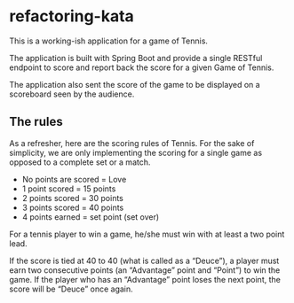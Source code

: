 # refactoring-kata

This is a working-ish application for a game of Tennis.

The application is built with Spring Boot and provide a single RESTful endpoint to score and report back the score for a given Game of Tennis.

The application also sent the score of the game to be displayed on a scoreboard seen by the audience.

## The rules

As a refresher, here are the scoring rules of Tennis. For the sake of simplicity, we are only implementing the scoring for a single game as opposed to a complete set or a match.

- No points are scored = Love
- 1 point scored = 15 points
- 2 points scored = 30 points
- 3 points scored = 40 points
- 4 points earned = set point (set over) 

For a tennis player to win a game, he/she must win with at least a two point lead.  

If the score is tied at 40 to 40 (what is called as a “Deuce”), a player must earn two consecutive points (an “Advantage” point and “Point”) to win the game. If the player who has an “Advantage” point loses the next point, the score will be “Deuce” once again. 

